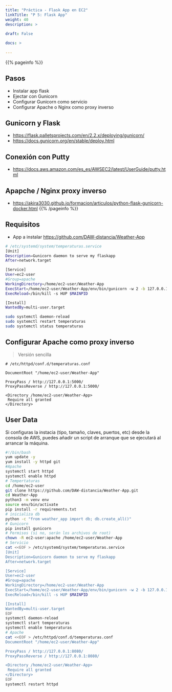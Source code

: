 ```yaml
---
title: "Práctica - Flask App en EC2"
linkTitle: "P 5: Flask App"
weight: 40
description: >
   
draft: False

docs: >
 
---
```


{{% pageinfo %}}
## Pasos 
* Instalar app flask
* Ejectar con Gunicorn
* Configurar Gunicorn como servicio
* Configurar Apache o Nginx como proxy inverso
## Gunicorn y Flask
* https://flask.palletsprojects.com/en/2.2.x/deploying/gunicorn/
* https://docs.gunicorn.org/en/stable/deploy.html
## Conexión con Putty
* https://docs.aws.amazon.com/es_es/AWSEC2/latest/UserGuide/putty.html
## Apapche / Nginx proxy inverso
* https://akira3030.github.io/formacion/articulos/python-flask-gunicorn-docker.html
{{% /pageinfo %}}

## Requisitos
* App a instalar https://github.com/DAW-distancia/Weather-App

```bash
# /etc/systemd/system/temperaturas.service
[Unit]
Description=Gunicorn daemon to serve my flaskapp
After=network.target

[Service]
User=ec2-user
#Group=apache
WorkingDirectory=/home/ec2-user/Weather-App
ExecStart=/home/ec2-user/Weather-App/env/bin/gunicorn -w 2 -b 127.0.0.1:8080 run:app
ExecReload=/bin/kill -s HUP $MAINPID

[Install]
WantedBy=multi-user.target

```

```bash
sudo systemctl daemon-reload 
sudo systemctl restart temperaturas
sudo systemctl status temperaturas
```

## Configurar Apache como proxy inverso

> Versión sencilla

```apacheconf
# /etc/httpd/conf.d/temperaturas.conf

DocumentRoot "/home/ec2-user/Weather-App"

ProxyPass / http://127.0.0.1:5000/
ProxyPassReverse / http://127.0.0.1:5000/

<Directory /home/ec2-user/Weather-App>
 Require all granted
</Directory>

```


## User Data
Si configuras la instacia (tipo, tamaño, claves, puertos, etc) desde la consola de AWS, puedes añadir un script de arranque que se ejecutará al arrancar la máquina. 

```bash
#!/bin/bash
yum update -y
yum install -y httpd git
#Apache
systemctl start httpd
systemctl enable httpd
# Tempertaturas
cd /home/ec2-user
git clone https://github.com/DAW-distancia/Weather-App.git
cd Weather-App
python3 -m venv env
source env/bin/activate
pip install -r requirements.txt
# inicializa db
python -c "from weather_app import db; db.create_all()"
# Gunicorn
pip install gunicorn
# Permisos (si no, serán los archivos de root)
chown -R ec2-user:apache /home/ec2-user/Weather-App
# Servicio
cat <<EOF > /etc/systemd/system/temperaturas.service
[Unit]
Description=Gunicorn daemon to serve my flaskapp    
After=network.target

[Service]
User=ec2-user
#Group=apache
WorkingDirectory=/home/ec2-user/Weather-App
ExecStart=/home/ec2-user/Weather-App/env/bin/gunicorn -w 2 -b 127.0.0.1:8080 run:app
ExecReload=/bin/kill -s HUP $MAINPID

[Install]
WantedBy=multi-user.target
EOF
systemctl daemon-reload
systemctl start temperaturas
systemctl enable temperaturas
# Apache
cat <<EOF > /etc/httpd/conf.d/temperaturas.conf
DocumentRoot "/home/ec2-user/Weather-App"

ProxyPass / http://127.0.0.1:8080/
ProxyPassReverse / http://127.0.0.1:8080/

<Directory /home/ec2-user/Weather-App>
 Require all granted
</Directory>
EOF
systemctl restart httpd
```
